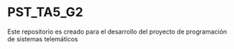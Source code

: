# PST_TA5_G2
Este repositorio es creado para el desarrollo del proyecto de programación de sistemas telemáticos
